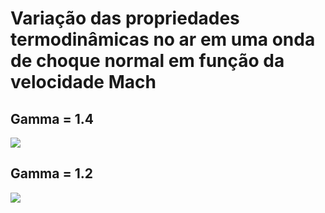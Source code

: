 # Variação das propriedades termodinâmicas no ar em uma onda de choque normal em função da velocidade Mach

## Gamma = 1.4
<img src="https://github.com/DOUGLASMENDES/UFABC-Dinamica-de-Gases-Espessura-Camada-Limite/gamma_1.4.png" >


## Gamma = 1.2
<img src="https://github.com/DOUGLASMENDES/UFABC-Dinamica-de-Gases-Espessura-Camada-Limite/gamma_1.2.png" >
